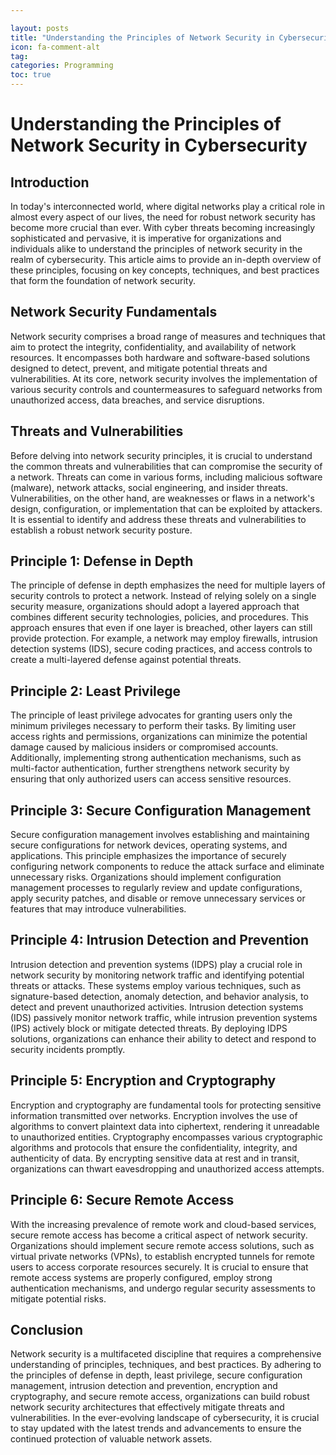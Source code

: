 ```yaml
---

layout: posts
title: "Understanding the Principles of Network Security in Cybersecurity"
icon: fa-comment-alt
tag:      
categories: Programming
toc: true
---
```




# Understanding the Principles of Network Security in Cybersecurity

## Introduction
In today's interconnected world, where digital networks play a critical role in almost every aspect of our lives, the need for robust network security has become more crucial than ever. With cyber threats becoming increasingly sophisticated and pervasive, it is imperative for organizations and individuals alike to understand the principles of network security in the realm of cybersecurity. This article aims to provide an in-depth overview of these principles, focusing on key concepts, techniques, and best practices that form the foundation of network security.

## Network Security Fundamentals
Network security comprises a broad range of measures and techniques that aim to protect the integrity, confidentiality, and availability of network resources. It encompasses both hardware and software-based solutions designed to detect, prevent, and mitigate potential threats and vulnerabilities. At its core, network security involves the implementation of various security controls and countermeasures to safeguard networks from unauthorized access, data breaches, and service disruptions.

## Threats and Vulnerabilities
Before delving into network security principles, it is crucial to understand the common threats and vulnerabilities that can compromise the security of a network. Threats can come in various forms, including malicious software (malware), network attacks, social engineering, and insider threats. Vulnerabilities, on the other hand, are weaknesses or flaws in a network's design, configuration, or implementation that can be exploited by attackers. It is essential to identify and address these threats and vulnerabilities to establish a robust network security posture.

## Principle 1: Defense in Depth
The principle of defense in depth emphasizes the need for multiple layers of security controls to protect a network. Instead of relying solely on a single security measure, organizations should adopt a layered approach that combines different security technologies, policies, and procedures. This approach ensures that even if one layer is breached, other layers can still provide protection. For example, a network may employ firewalls, intrusion detection systems (IDS), secure coding practices, and access controls to create a multi-layered defense against potential threats.

## Principle 2: Least Privilege
The principle of least privilege advocates for granting users only the minimum privileges necessary to perform their tasks. By limiting user access rights and permissions, organizations can minimize the potential damage caused by malicious insiders or compromised accounts. Additionally, implementing strong authentication mechanisms, such as multi-factor authentication, further strengthens network security by ensuring that only authorized users can access sensitive resources.

## Principle 3: Secure Configuration Management
Secure configuration management involves establishing and maintaining secure configurations for network devices, operating systems, and applications. This principle emphasizes the importance of securely configuring network components to reduce the attack surface and eliminate unnecessary risks. Organizations should implement configuration management processes to regularly review and update configurations, apply security patches, and disable or remove unnecessary services or features that may introduce vulnerabilities.

## Principle 4: Intrusion Detection and Prevention
Intrusion detection and prevention systems (IDPS) play a crucial role in network security by monitoring network traffic and identifying potential threats or attacks. These systems employ various techniques, such as signature-based detection, anomaly detection, and behavior analysis, to detect and prevent unauthorized activities. Intrusion detection systems (IDS) passively monitor network traffic, while intrusion prevention systems (IPS) actively block or mitigate detected threats. By deploying IDPS solutions, organizations can enhance their ability to detect and respond to security incidents promptly.

## Principle 5: Encryption and Cryptography
Encryption and cryptography are fundamental tools for protecting sensitive information transmitted over networks. Encryption involves the use of algorithms to convert plaintext data into ciphertext, rendering it unreadable to unauthorized entities. Cryptography encompasses various cryptographic algorithms and protocols that ensure the confidentiality, integrity, and authenticity of data. By encrypting sensitive data at rest and in transit, organizations can thwart eavesdropping and unauthorized access attempts.

## Principle 6: Secure Remote Access
With the increasing prevalence of remote work and cloud-based services, secure remote access has become a critical aspect of network security. Organizations should implement secure remote access solutions, such as virtual private networks (VPNs), to establish encrypted tunnels for remote users to access corporate resources securely. It is crucial to ensure that remote access systems are properly configured, employ strong authentication mechanisms, and undergo regular security assessments to mitigate potential risks.

## Conclusion
Network security is a multifaceted discipline that requires a comprehensive understanding of principles, techniques, and best practices. By adhering to the principles of defense in depth, least privilege, secure configuration management, intrusion detection and prevention, encryption and cryptography, and secure remote access, organizations can build robust network security architectures that effectively mitigate threats and vulnerabilities. In the ever-evolving landscape of cybersecurity, it is crucial to stay updated with the latest trends and advancements to ensure the continued protection of valuable network assets.